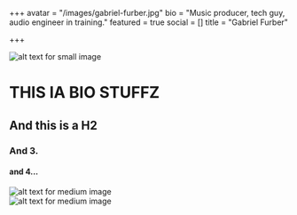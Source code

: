 +++
avatar = "/images/gabriel-furber.jpg"
bio = "Music producer, tech guy, audio engineer in training."
featured = true
social = []
title = "Gabriel Furber"

+++
<div class="Image__Small">
  <img src="/images/hero-11.jpg" alt="alt text for small image" />
</div>

# THIS IA BIO STUFFZ

## And this is a H2

### And 3.

#### and 4...

<div class="Image__Medium">
  <img src="/images/mack-mansouri.jpg" alt="alt text for medium image" />
</div>


<img src="/images/mack-mansouri.jpg" alt="alt text for medium image" />